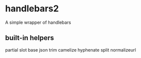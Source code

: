 # handlebars2
A simple wrapper of handlebars

## built-in helpers

partial
slot
base
json
trim
camelize
hyphenate
split
normalizeurl